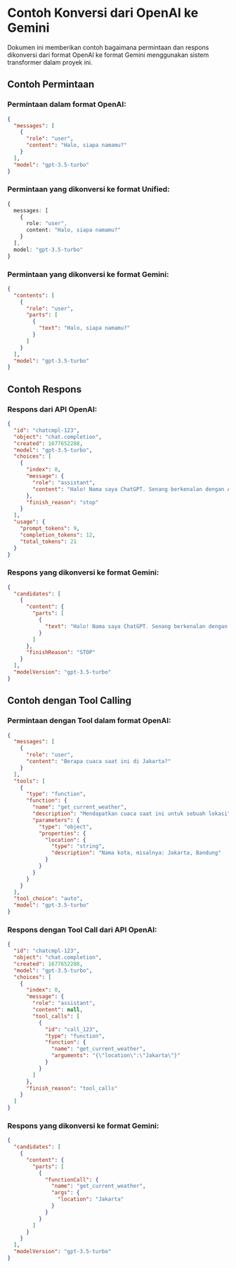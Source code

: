 # Contoh Konversi dari OpenAI ke Gemini

Dokumen ini memberikan contoh bagaimana permintaan dan respons dikonversi dari format OpenAI ke format Gemini menggunakan sistem transformer dalam proyek ini.

## Contoh Permintaan

### Permintaan dalam format OpenAI:
```json
{
  "messages": [
    {
      "role": "user",
      "content": "Halo, siapa namamu?"
    }
  ],
  "model": "gpt-3.5-turbo"
}
```

### Permintaan yang dikonversi ke format Unified:
```typescript
{
  messages: [
    {
      role: "user",
      content: "Halo, siapa namamu?"
    }
  ],
  model: "gpt-3.5-turbo"
}
```

### Permintaan yang dikonversi ke format Gemini:
```json
{
  "contents": [
    {
      "role": "user",
      "parts": [
        {
          "text": "Halo, siapa namamu?"
        }
      ]
    }
  ],
  "model": "gpt-3.5-turbo"
}
```

## Contoh Respons

### Respons dari API OpenAI:
```json
{
  "id": "chatcmpl-123",
  "object": "chat.completion",
  "created": 1677652288,
  "model": "gpt-3.5-turbo",
  "choices": [
    {
      "index": 0,
      "message": {
        "role": "assistant",
        "content": "Halo! Nama saya ChatGPT. Senang berkenalan dengan Anda!"
      },
      "finish_reason": "stop"
    }
  ],
  "usage": {
    "prompt_tokens": 9,
    "completion_tokens": 12,
    "total_tokens": 21
  }
}
```

### Respons yang dikonversi ke format Gemini:
```json
{
  "candidates": [
    {
      "content": {
        "parts": [
          {
            "text": "Halo! Nama saya ChatGPT. Senang berkenalan dengan Anda!"
          }
        ]
      },
      "finishReason": "STOP"
    }
  ],
  "modelVersion": "gpt-3.5-turbo"
}
```

## Contoh dengan Tool Calling

### Permintaan dengan Tool dalam format OpenAI:
```json
{
  "messages": [
    {
      "role": "user",
      "content": "Berapa cuaca saat ini di Jakarta?"
    }
  ],
  "tools": [
    {
      "type": "function",
      "function": {
        "name": "get_current_weather",
        "description": "Mendapatkan cuaca saat ini untuk sebuah lokasi",
        "parameters": {
          "type": "object",
          "properties": {
            "location": {
              "type": "string",
              "description": "Nama kota, misalnya: Jakarta, Bandung"
            }
          }
        }
      }
    }
  ],
  "tool_choice": "auto",
  "model": "gpt-3.5-turbo"
}
```

### Respons dengan Tool Call dari API OpenAI:
```json
{
  "id": "chatcmpl-123",
  "object": "chat.completion",
  "created": 1677652288,
  "model": "gpt-3.5-turbo",
  "choices": [
    {
      "index": 0,
      "message": {
        "role": "assistant",
        "content": null,
        "tool_calls": [
          {
            "id": "call_123",
            "type": "function",
            "function": {
              "name": "get_current_weather",
              "arguments": "{\"location\":\"Jakarta\"}"
            }
          }
        ]
      },
      "finish_reason": "tool_calls"
    }
  ]
}
```

### Respons yang dikonversi ke format Gemini:
```json
{
  "candidates": [
    {
      "content": {
        "parts": [
          {
            "functionCall": {
              "name": "get_current_weather",
              "args": {
                "location": "Jakarta"
              }
            }
          }
        ]
      }
    }
  ],
  "modelVersion": "gpt-3.5-turbo"
}
```